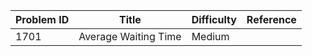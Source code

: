 | Problem ID | Title | Difficulty | Reference
| --- | --- | --- | ---
| 1701 | Average Waiting Time | Medium | 
